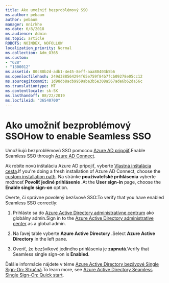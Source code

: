 ```yaml
---
title: Ako umožniť bezproblémový SSO
ms.author: pebaum
author: pebaum
manager: mnirkhe
ms.date: 6/8/2018
ms.audience: Admin
ms.topic: article
ROBOTS: NOINDEX, NOFOLLOW
localization_priority: Normal
ms.collection: Adm_O365
ms.custom:
- "628"
- "1300012"
ms.assetid: 80c88b2d-adb1-4e45-8eff-aaa80403b5b6
ms.openlocfilehash: 249d388564294f65e759f84b7fcb09278e05cc12
ms.sourcegitcommit: 1d98db8acb9959aba3b5e308a567ade6b62da56c
ms.translationtype: MT
ms.contentlocale: sk-SK
ms.lasthandoff: 08/22/2019
ms.locfileid: "36540700"
---
```

# <a name="how-to-enable-seamless-sso"></a><span data-ttu-id="24e78-102">Ako umožniť bezproblémový SSO</span><span class="sxs-lookup"><span data-stu-id="24e78-102">How to enable Seamless SSO</span></span>

<span data-ttu-id="24e78-103">Umožňujú bezproblémovú SSO pomocou [Azure AD pripojiť](https://docs.microsoft.com/azure/active-directory/connect/active-directory-aadconnect).</span><span class="sxs-lookup"><span data-stu-id="24e78-103">Enable Seamless SSO through [Azure AD Connect](https://docs.microsoft.com/azure/active-directory/connect/active-directory-aadconnect).</span></span>
  
<span data-ttu-id="24e78-104">Ak robíte novú inštaláciu Azure AD pripojiť, vyberte [Vlastná inštalácia cesta](https://docs.microsoft.com/azure/active-directory/connect/active-directory-aadconnect-get-started-custom).</span><span class="sxs-lookup"><span data-stu-id="24e78-104">If you're doing a fresh installation of Azure AD Connect, choose the [custom installation path](https://docs.microsoft.com/azure/active-directory/connect/active-directory-aadconnect-get-started-custom).</span></span> <span data-ttu-id="24e78-105">Na stránke **používateľské prihlásenia** vyberte možnosť **Povoliť jediné prihlásenie** .</span><span class="sxs-lookup"><span data-stu-id="24e78-105">At the **User sign-in** page, choose the **Enable single sign-on** option.</span></span>
  
<span data-ttu-id="24e78-106">Overte, či správne povolený bezšvové SSO:</span><span class="sxs-lookup"><span data-stu-id="24e78-106">To verify that you have enabled Seamless SSO correctly:</span></span>
  
1. <span data-ttu-id="24e78-107">Prihláste sa do [Azure Active Directory administratívne centrum](https://aad.portal.azure.com) ako globálny admin.</span><span class="sxs-lookup"><span data-stu-id="24e78-107">Sign in to the [Azure Active Directory administrative center](https://aad.portal.azure.com) as a global admin.</span></span>

2. <span data-ttu-id="24e78-108">Na ľavej table vyberte **Azure Active Directory** .</span><span class="sxs-lookup"><span data-stu-id="24e78-108">Select **Azure Active Directory** in the left pane.</span></span>

3. <span data-ttu-id="24e78-109">Overiť, že bezšvíkové jediného prihlásenia je **zapnutá**.</span><span class="sxs-lookup"><span data-stu-id="24e78-109">Verify that Seamless single sign-on is **Enabled**.</span></span>

<span data-ttu-id="24e78-110">Ďalšie informácie nájdete v téme [Azure Active Directory bezšvové Single Sign-On: Stručná](https://docs.microsoft.com/azure/active-directory/connect/active-directory-aadconnect-sso-quick-start).</span><span class="sxs-lookup"><span data-stu-id="24e78-110">To learn more, see [Azure Active Directory Seamless Single Sign-On: Quick start](https://docs.microsoft.com/azure/active-directory/connect/active-directory-aadconnect-sso-quick-start).</span></span>
  